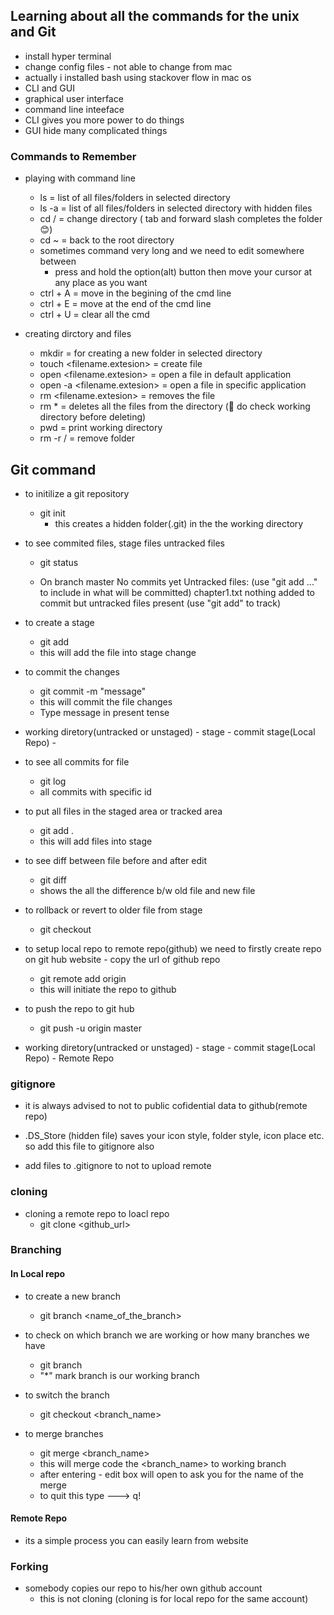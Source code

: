 ## Learning about all the commands for the unix and Git

- install hyper terminal
- change config files - not able to change from mac
- actually i installed bash using stackover flow in mac os
- CLI and GUI 
- graphical user interface
- command line inteeface
- CLI gives you more power to do things
- GUI hide many complicated things


### Commands to Remember

- playing with command line
    - ls   = list of all files/folders in selected directory
    - ls -a = list of all files/folders in selected directory with hidden files
    - cd  <foldername>/ = change directory ( tab and forward slash completes the folder 😊)
    - cd ~  = back to the root directory
    - sometimes command very long and we need to edit somewhere between
        - press and hold the option(alt) button then move your cursor at any place as you want
    - ctrl + A = move in the begining of the cmd line
    - ctrl + E =  move at the end of the cmd line
    - ctrl + U = clear all the cmd

- creating dirctory and files
    - mkdir <foldername>  = for creating a new folder in selected directory
    - touch <filename.extesion> = create file
    - open <filename.extesion> = open a file in default application
    - open -a <application name>  <filename.extesion>  = open a file in specific application
    - rm <filename.extesion>  = removes the file
    - rm *  = deletes all the files from the directory (🤯 do check working directory before deleting)
    - pwd = print working directory
    - rm -r <foldername>/    = remove folder



## Git command

- to initilize a git repository 
    - git init
        - this creates a hidden folder(.git) in the the working directory

- to see commited files, stage files untracked files
    - git status

    - On branch master
        No commits yet
        Untracked files:
        (use "git add <file>..." to include in what will be committed)
	    chapter1.txt
        nothing added to commit but untracked files present (use "git add" to track)

- to create a stage 
    - git add <filename>
    - this will add the file into stage change

- to commit the changes
    - git commit -m "message"
    - this will commit the file changes
    - Type message in present tense

- working diretory(untracked or unstaged) - stage - commit stage(Local Repo) - 

- to see all commits for file
    - git log
    - all commits with specific id

- to put all files in the staged area or tracked area
    - git add .
    - this will add files into stage

- to see diff between file before and after edit
    - git diff
    - shows the all the difference b/w old file and new file

- to rollback or revert to older file from stage 
    - git checkout <filename>

- to setup local repo to remote repo(github) we need to firstly create repo on git hub website - copy the url of github repo
    - git remote add origin <url>
    - this will initiate the repo to github

- to push the repo to git hub
    - git push -u origin master

- working diretory(untracked or unstaged) - stage - commit stage(Local Repo) - Remote Repo


### gitignore

- it is always advised to not to public cofidential data to github(remote repo)


- .DS_Store (hidden file) saves your icon style, folder style, icon place etc. so add this file to gitignore also

- add files to .gitignore to not to upload remote

### cloning
- cloning a remote repo to loacl repo
    - git clone <github_url>


### Branching

#### In Local repo

- to create a new branch 
    - git branch <name_of_the_branch>

- to check on which branch we are working or how many branches we have
    - git branch
    - "*" mark branch is our working branch

- to switch the branch
    - git checkout <branch_name>

- to merge branches 
    - git merge <branch_name>
    - this will merge code the <branch_name> to working branch
    - after entering - edit box will open to ask you for the name of the merge
    - to quit this type ---> q!


#### Remote Repo

- its a simple process you can easily learn from website



### Forking

- somebody copies our repo to his/her own github account
    - this is not cloning (cloning is for local repo for the same account)

